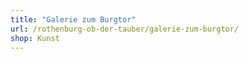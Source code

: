 ```yaml
---
title: "Galerie zum Burgtor"
url: /rothenburg-ob-der-tauber/galerie-zum-burgtor/
shop: Kunst
---
```

